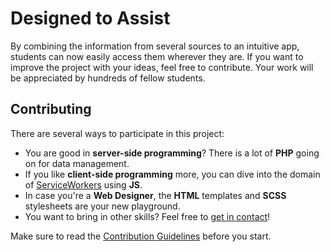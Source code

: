 # Designed to Assist

By combining the information from several sources to an intuitive app, students can now easily access them wherever they are. If you want to improve the project with your ideas, feel free to contribute. Your work will be appreciated by hundreds of fellow students.

## Contributing

There are several ways to participate in this project:

* You are good in **server-side programming**? There is a lot of **PHP** going on for data management.
* If you like **client-side programming** more, you can dive into the domain of [ServiceWorkers](https://developers.google.com/web/fundamentals/primers/service-workers/) using **JS**.
* In case you're a **Web Designer**, the **HTML** templates and **SCSS** stylesheets are your new playground.
* You want to bring in other skills? Feel free to [get in contact](mailto:info@hft-app.de)!

Make sure to read the [Contribution Guidelines](CONTRIBUTING.md) before you start.

